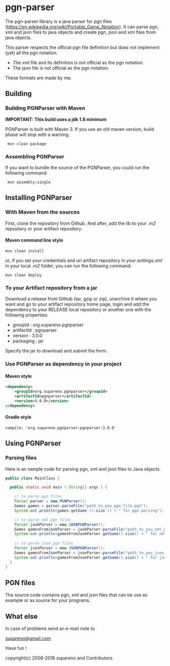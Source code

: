 # pgn-parser


The pgn-parser library is a java parser for pgn files (https://en.wikipedia.org/wiki/Portable_Game_Notation).
It can parse pgn, xml and json files to java objects and create pgn, json and xml files from java objects.

This parser respects the official pgn file definition but does not implement (yet) all the pgn 
notation.

* The xml file and its definition is not official as the pgn notation. 
* The json file is not official as the pgn notation. 

These formats are made by me.

## Building

### Building PGNParser with Maven


**IMPORTANT: This build uses a jdk 1.8 minimum**

PGNParser is built with Maven 3. If you use an old maven version, build phase will stop with a warning. 

     mvn clean package 

### Assembling PGNParser

If you want to bundle the source of the PGNParser, you could run the following command:

     mvn assembly:single

## Installing PGNParser 

### With Maven from the sources

First, clone the repository from Github. And after, add the lib to your _.m2_ repository or your artifact repository.

#### Maven command line style

    mvn clean install

or, if you set your credentials and url artifact repository in your _settings.xml_ in your local _.m2_ folder, you
can run the following command:

    mvn clean deploy 

### To your Artifact repository from a jar

Download a release from Github (tar, gzip or zip), unarchive it where you want and go to your artifact repository home 
page, login and add the dependency to your RELEASE local repository or another one with the following properties:

 * groupId      : org.supareno.pgnparser
 * artifactId   : pgnparser
 * version      : 3.0.0
 * packaging    : jar

Specify the jar to download and submit the form.

### Use PGNParser as dependency in your project

#### Maven style

```xml
<dependency>
    <groupId>org.supareno.pgnparser</groupId>
    <artifactId>pgnparser</artifactId>
    <version>3.0.0</version>
</dependency>
```

#### Gradle style

    compile: 'org.supareno.pgnparser:pgnparser:3.0.0'

## Using PGNParser
  
### Parsing files

Here is an sample code for parsing pgn, xml and json files to Java objects.

```java
public class MainClass {

  public static void main ( String[] args ) {

    // to parse pgn files
    Parser parser = new PGNParser();
    Games games = parser.parseFile("path_to_you_pgn_file.pgn");
    System.out.println(games.getGame ().size () + " for pgn parsing");

    // to parse xml pgn files
    Parser jaxbParser = new JAXBPGNParser();
    Games gamesFromJaxbParser = jaxbParser.parseFile("path_to_you_xml_pgn_file.xml");
    System.out.println(gamesFromJaxbParser.getGame().size() + " for xml parsing");
    
    // to parse json pgn files
    Parser jsonParser = new JSONPGNParser();
    Games gamesFromJsonParser = jsonParser.parseFile("path_to_you_json_pgn_file.json");
    System.out.println(gamesFromJsonParser.getGame().size() + " for json parsing");
  }
}
```

## PGN files

The source code contains pgn, xml and json files that can be use as example or as source for your programs.


## What else

In case of problems send an e-mail note to

supareno@gmail.com

Have fun !

copyright(c) 2008-2018 supareno and Contributors.